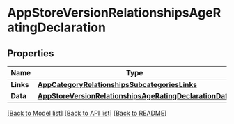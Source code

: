 # AppStoreVersionRelationshipsAgeRatingDeclaration

## Properties

Name | Type | Description | Notes
------------ | ------------- | ------------- | -------------
**Links** | [**AppCategoryRelationshipsSubcategoriesLinks**](AppCategory_relationships_subcategories_links.md) |  | [optional] 
**Data** | [**AppStoreVersionRelationshipsAgeRatingDeclarationData**](AppStoreVersion_relationships_ageRatingDeclaration_data.md) |  | [optional] 

[[Back to Model list]](../README.md#documentation-for-models) [[Back to API list]](../README.md#documentation-for-api-endpoints) [[Back to README]](../README.md)


